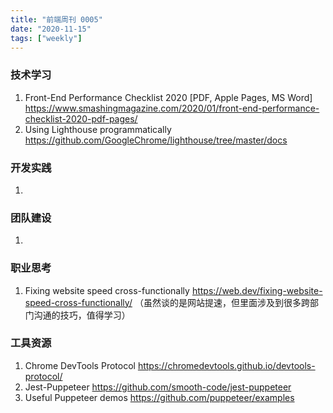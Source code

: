 ```yaml
---
title: "前端周刊 0005"
date: "2020-11-15"
tags: ["weekly"]
---
```


### 技术学习
1. Front-End Performance Checklist 2020 [PDF, Apple Pages, MS Word] https://www.smashingmagazine.com/2020/01/front-end-performance-checklist-2020-pdf-pages/
2. Using Lighthouse programmatically https://github.com/GoogleChrome/lighthouse/tree/master/docs

### 开发实践
1. 

### 团队建设
1. 

### 职业思考
1. Fixing website speed cross-functionally https://web.dev/fixing-website-speed-cross-functionally/ （虽然谈的是网站提速，但里面涉及到很多跨部门沟通的技巧，值得学习）

### 工具资源
1. Chrome DevTools Protocol https://chromedevtools.github.io/devtools-protocol/
2. Jest-Puppeteer  https://github.com/smooth-code/jest-puppeteer
3. Useful Puppeteer demos https://github.com/puppeteer/examples
